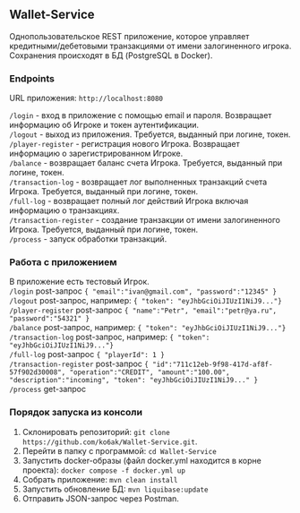 ## Wallet-Service

Однопользовательское REST приложение, которое управляет кредитными/дебетовыми транзакциями от имени залогиненного игрока. 
Сохранения происходят в БД (PostgreSQL в Docker). 

### Endpoints

URL приложения: `http://localhost:8080`

`/login` - вход в приложение с помощью email и пароля. Возвращает информацию об Игроке и токен аутентификации.<br />
`/logout` - выход из приложения. Требуется, выданный при логине, токен.<br />
`/player-register` - регистрация нового Игрока. Возвращает информацию о зарегистрированном Игроке.<br />
`/balance` - возвращает баланс счета Игрока. Требуется, выданный при логине, токен.<br />
`/transaction-log` - возвращает лог выполненных транзакций счета Игрока. Требуется, выданный при логине, токен.<br />
`/full-log` - возвращает полный лог действий Игрока включая информацию о транзакциях.<br />
`/transaction-register` - создание транзакции от имени залогиненного Игрока. Требуется, выданный при логине, токен.<br />
`/process` - запуск обработки транзакций.<br />

### Работа с приложением

В приложение есть тестовый Игрок.<br />
`/login` post-запрос `{ "email":"ivan@gmail.com", "password":"12345" }`<br />
`/logout` post-запрос, например: `{ "token": "eyJhbGciOiJIUzI1NiJ9..."}`<br />
`/player-register` post-запрос `{ "name":"Petr", "email":"petr@ya.ru", "password":"54321" }`<br />
`/balance` post-запрос, например: `{ "token": "eyJhbGciOiJIUzI1NiJ9..."}`<br />
`/transaction-log` post-запрос, например: `{ "token": "eyJhbGciOiJIUzI1NiJ9..."}`<br />
`/full-log` post-запрос `{ "playerId": 1 }`<br />
`/transaction-register` post-запрос `{ "id":"711c12eb-9f98-417d-af8f-57f902d30008", "operation":"CREDIT", "amount":"100.00", "description":"incoming", "token": "eyJhbGciOiJIUzI1NiJ9..." }`<br />
`/process` get-запрос<br />

### Порядок запуска из консоли

1. Склонировать репозиторий: `git clone https://github.com/ko6ak/Wallet-Service.git`. 
2. Перейти в папку с программой: `cd Wallet-Service`
3. Запустить docker-образы (файл docker.yml находится в корне проекта): `docker compose -f docker.yml up`
4. Собрать приложение: `mvn clean install`
5. Запустить обновление БД: `mvn liquibase:update`
6. Отправить JSON-запрос через Postman.
